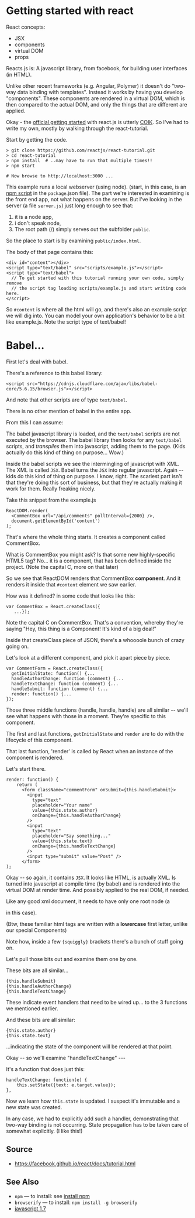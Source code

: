 # Getting started with react

 
React concepts:

 * JSX
 * components
 * virtual DOM
 * props
    

Reacts.js is: A javascript library, from facebook, for building user interfaces (in HTML).

Unlike other recent frameworks (e.g. Angular, Polymer) it doesn't do "two-way data binding with templates". Instead it works by having you develop "components". These components are rendered in a virtual DOM, which is then compared to the actual DOM, and only the things that are different are applied.


Okay - the [official getting started](https://facebook.github.io/react/docs/getting-started.html) with react.js is utterly [COIK](../concepts/coik.md). So I've had to write my own, mostly by walking through the react-tutorial.

Start by getting the code.
    
    > git clone https://github.com/reactjs/react-tutorial.git
    > cd react-tutorial
    > npm install  # ..may have to run that multiple times!!   
    > npm start 
    
    # Now browse to http://localhost:3000 ...

This example runs a local webserver (using node). (start, in this case, is an [npm script](../npm/npm_run_scripts.md) in the `package`.json file). The part we're interested in examining is the front end app, not what happens on the server. But I've looking in the server (a file `server.js`) just long enough to see that:

1. it is a node app, 
2. i don't speak node, 
3. The root path (/) simply serves out the subfolder `public`. 

So the place to start is by examining `public/index.html`.

The body of that page contains this:

    <div id="content"></div>
    <script type="text/babel" src="scripts/example.js"></script>
    <script type="text/babel">
      // To get started with this tutorial running your own code, simply remove
      // the script tag loading scripts/example.js and start writing code here.
    </script>

So `#content` is where all the html will go, and there's also an example script we will dig into. You can model your own application's behavior to be a bit like example.js. Note the script type of text/babel!

# Babel...

First let's deal with babel.

There's a reference to this babel library:

    <script src="https://cdnjs.cloudflare.com/ajax/libs/babel-core/5.6.15/browser.js"></script>

And note that other scripts are of type `text/babel`.

There is no other mention of babel in the entire app.

From this I can assume:

The babel javascript library is loaded, and the `text/babel` scripts are not executed by the browser. The babel library then looks for any `text/babel` scripts, and *transpiles* them into javascript, adding them to the page. (Kids actually do this kind of thing on purpose... Wow.)

Inside the babel scripts we see the intermingling of javascript with XML. The XML is called `JSX`. Babel turns the `JSX` into regular javascript. Again -- kids do this kind of thing on purpose. I know, right. The scariest part isn't that they're doing this sort of business, but that they're actually making it work for them. Really freaking nicely. 

Take this snippet from the example.js

    ReactDOM.render(
      <CommentBox url="/api/comments" pollInterval={2000} />,
      document.getElementById('content')
    );


That's where the whole thing starts. It creates a component called CommentBox.

What is CommentBox you might ask? Is that some new highly-specific HTML5 tag? No... it is a component, that has been defined inside the project. (Note the capital C, more on that later)

So we see that ReactDOM renders that CommentBox **component**. And it renders it inside that `#content` element we saw earlier.

How was it defined? in some code that looks like this:

    var CommentBox = React.createClass({
       ...});

Note the capital C on CommentBox. That's a convention, whereby they're saying "Hey, this thing is a Component! It's kind of a big deal!"
       
Inside that createClass piece of JSON, there's a whoooole bunch of crazy going on.

Let's look at a different component, and pick it apart piece by piece.

    var CommentForm = React.createClass({
      getInitialState: function() {...
      handleAuthorChange: function (comment) {...
      handleTextChange: function (comment) {...
      handleSubmit: function (comment) {...
      render: function() {...
    });

Those three middle functions (handle, handle, handle) are all similar -- we'll see what happens with those in a moment. They're specific to this component.

The first and last functions, `getInitialState` and `render` are to do with the lifecycle of this component.

That last function, 'render' is called by React when an instance of the component is rendered.

Let's start there.

    render: function() {
        return (
          <form className="commentForm" onSubmit={this.handleSubmit}>
            <input
              type="text"
              placeholder="Your name"
              value={this.state.author}
              onChange={this.handleAuthorChange}
            />
            <input
              type="text"
              placeholder="Say something..."
              value={this.state.text}
              onChange={this.handleTextChange}
            />
            <input type="submit" value="Post" />
          </form>
    );

Okay -- so again, it contains `JSX`. It looks like HTML, is actually XML. Is turned into javascript at compile time (by babel) and is rendered into the virtual DOM at render time. And possibly applied to the real DOM, if needed.

Like any good xml document, it needs to have only one root node (a <form /> in this case).

(Btw, these familiar html tags are written with a **lowercase** first letter, unlike our special Components)

Note how, inside a few `{squiggly}` brackets there's a bunch of stuff going on.

Let's pull those bits out and examine them one by one.

These bits are all similar...

    {this.handleSubmit}
    {this.handleAuthorChange}
    {this.handleTextChange}

These indicate event handlers that need to be wired up... to the 3 functions we mentioned earlier.

And these bits are all similar:

    {this.state.author}
    {this.state.text}

...indicating the state of the component will be rendered at that point.

Okay -- so we'll examine "handleTextChange" ---


It's a function that does just this:

    handleTextChange: function(e) {
        this.setState({text: e.target.value});
    },

Now we learn how `this.state` is updated. I suspect it's immutable and a new state was created.

In any case, we had to explicitly add such a handler, demonstrating that two-way binding is not occurring. State propagation has to be taken care of somewhat explicitly. (I like this!)


## Source

 * https://facebook.github.io/react/docs/tutorial.html

## See Also

 * `npm` &mdash; to install: see [install npm](../npm/install_npm.md)
 * `browserify` &mdash; to install: `npm install -g browserify`
 * [javascript 1.7](javascript_1.7.md)


    
